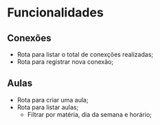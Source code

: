 # Funcionalidades

## Conexões
- Rota para listar o total de conexções realizadas;
- Rota para registrar nova conexão;

## Aulas

- Rota para criar uma aula;
- Rota para listar aulas;
    - Filtrar por matéria, dia da semana e horário;